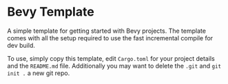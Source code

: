 # Bevy Template

A simple template for getting started with Bevy projects.
The template comes with all the setup required to use the fast incremental compile for dev build.

To use, simply copy this template, edit `Cargo.toml` for your project details and the `README.md` file.
Additionally you may want to delete the `.git` and `git init .` a new git repo.